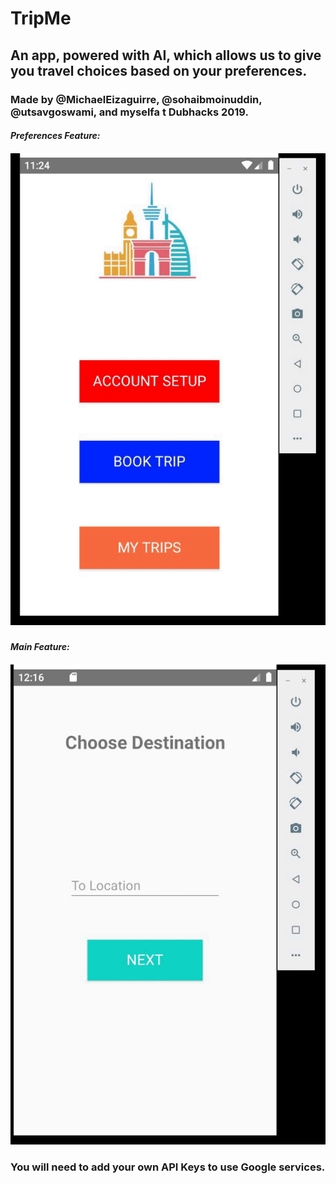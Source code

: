 # TripMe
## An app, powered with AI, which allows us to give you travel choices based on your preferences.
### Made by @MichaelEizaguirre, @sohaibmoinuddin, @utsavgoswami, and myselfa t Dubhacks 2019.

#### *Preferences Feature:*
##### ![Gif of preferences feature](appPrefGif.gif)

#### *Main Feature:*
##### ![Gif of main feature](appVidGif.gif)

### You will need to add your own API Keys to use Google services.

